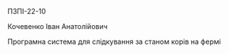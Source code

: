 ПЗПІ-22-10

Кочевенко Іван Анатолійович

Програмна система для слідкування за станом корів на фермі
